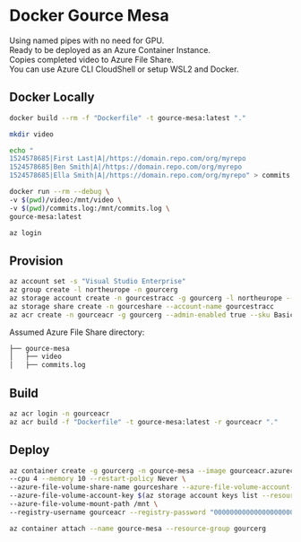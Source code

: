 # Docker Gource Mesa

Using named pipes with no need for GPU.  
Ready to be deployed as an Azure Container Instance.  
Copies completed video to Azure File Share.  
You can use Azure CLI CloudShell or setup WSL2 and Docker.

## Docker Locally

```bash
docker build --rm -f "Dockerfile" -t gource-mesa:latest "."

mkdir video

echo "
1524578685|First Last|A|/https://domain.repo.com/org/myrepo
1524578685|Ben Smith|A|/https://domain.repo.com/org/myrepo
1524578685|Ella Smith|A|/https://domain.repo.com/org/myrepo" > commits.log

docker run --rm --debug \
-v $(pwd)/video:/mnt/video \
-v $(pwd)/commits.log:/mnt/commits.log \
gource-mesa:latest
```

```bash
az login
```

## Provision

```bash
az account set -s "Visual Studio Enterprise"
az group create -l northeurope -n gourcerg
az storage account create -n gourcestracc -g gourcerg -l northeurope --sku Standard_LRS
az storage share create -n gourceshare --account-name gourcestracc
az acr create -n gourceacr -g gourcerg --admin-enabled true --sku Basic
```

Assumed Azure File Share directory:

```bash
├── gource-mesa
│   ├── video
│   ├── commits.log
```

## Build

```bash
az acr login -n gourceacr
az acr build -f "Dockerfile" -t gource-mesa:latest -r gourceacr "."
```

## Deploy

```bash
az container create -g gourcerg -n gource-mesa --image gourceacr.azurecr.io/gource-mesa \
--cpu 4 --memory 10 --restart-policy Never \
--azure-file-volume-share-name gourceshare --azure-file-volume-account-name gourcestracc \
--azure-file-volume-account-key $(az storage account keys list --resource-group gourcerg --account-name gourcestracc --query "[0].value" --output tsv) \
--azure-file-volume-mount-path /mnt \
--registry-username gourceacr --registry-password "00000000000000000000000000000000"
```

```bash
az container attach --name gource-mesa --resource-group gourcerg
```
